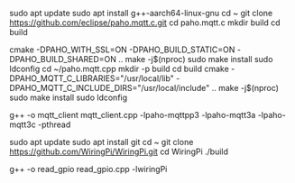 

sudo apt update
sudo apt install g++-aarch64-linux-gnu
cd ~
git clone https://github.com/eclipse/paho.mqtt.c.git
cd paho.mqtt.c
mkdir build
cd build

cmake -DPAHO_WITH_SSL=ON -DPAHO_BUILD_STATIC=ON -DPAHO_BUILD_SHARED=ON ..
make -j$(nproc)
sudo make install
sudo ldconfig
cd ~/paho.mqtt.cpp
mkdir -p build
cd build
cmake -DPAHO_MQTT_C_LIBRARIES="/usr/local/lib" -DPAHO_MQTT_C_INCLUDE_DIRS="/usr/local/include" ..
make -j$(nproc)
sudo make install
sudo ldconfig








g++ -o mqtt_client mqtt_client.cpp -lpaho-mqttpp3 -lpaho-mqtt3a -lpaho-mqtt3c -pthread



sudo apt update
sudo apt install git
cd ~
git clone https://github.com/WiringPi/WiringPi.git
cd WiringPi
./build

g++ -o read_gpio read_gpio.cpp -lwiringPi
